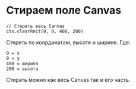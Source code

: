 # Стираем поле Canvas

    // Стереть весь Canvas
    ctx.clearRect(0, 0, 400, 200)

Стереть по координатам, высоте и ширине. Где:

    0 = x
    0 = y
    400 = ширина
    200 = высота

Стирать можно как весь Canvas так и его часть.
